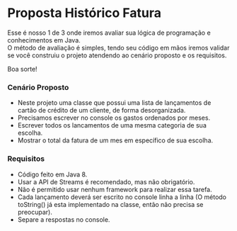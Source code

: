 # Proposta Histórico Fatura

Esse é nosso 1 de 3 onde iremos avaliar sua lógica de programação e conhecimentos em Java.  
O método de avaliação é simples, tendo seu código em mãos iremos validar se você construiu o projeto atendendo ao cenário proposto e os requisitos.

Boa sorte!

### Cenário Proposto

* Neste projeto uma classe que possui uma lista de lançamentos de cartão de crédito de um cliente, de forma desorganizada.
* Precisamos escrever no console os gastos ordenados por meses.
* Escrever todos os lancamentos de uma mesma categoria de sua escolha.
* Mostrar o total da fatura de um mes em específico de sua escolha.

### Requisitos

* Código feito em Java 8.
* Usar a API de Streams é recomendado, mas não obrigatório.
* Não é permitido usar nenhum framework para realizar essa tarefa.
* Cada lançamento deverá ser escrito no console linha a linha (O método toString() já esta implementado na classe, então não precisa se preocupar).
* Separe a respostas no console.

